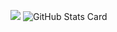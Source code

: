 ![](https://github-readme-stats.vercel.app/api/top-langs?username=akin0ri&show_icons=true&locale=en&layout=compact)
![GitHub Stats Card](https://github-readme-stats.vercel.app/api?username=akin0ri&theme=radical)
